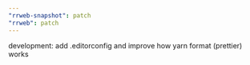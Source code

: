 ```yaml
---
"rrweb-snapshot": patch
"rrweb": patch
---
```


development: add .editorconfig and improve how yarn format (prettier) works
